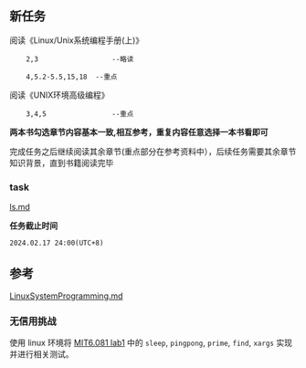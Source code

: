 ## 新任务


  阅读《Linux/Unix系统编程手册(上)》

        2,3                  --略读

        4,5.2-5.5,15,18  --重点

  阅读《UNIX环境高级编程》

        3,4,5                --重点

  **两本书勾选章节内容基本一致,相互参考，重复内容任意选择一本书看即可**


  完成任务之后继续阅读其余章节(重点部分在参考资料中），后续任务需要其余章节知识背景，直到书籍阅读完毕

### task
   [ls.md](../project/ls.md)
<!--
  2021级
  **任务截止时间**
     2022.03.15
-->
  **任务截止时间**
  <!--
    2023.03.03 20:00(UTC+8)
  -->
    2024.02.17 24:00(UTC+8)
## 参考
  [LinuxSystemProgramming.md](../preparation/LinuxSystemProgramming.md)

### 无信用挑战

使用 linux 环境将 [MIT6.081 lab1](https://pdos.csail.mit.edu/6.S081/2021/labs/util.html) 中的 `sleep`, `pingpong`, `prime`, `find`, `xargs` 实现并进行相关测试。
